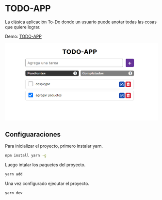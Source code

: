 # TODO-APP

La clásica aplicación To-Do donde un usuario puede anotar todas las cosas que quiere lograr.

Demo: [TODO-APP](https://todo-app-gsusvs.netlify.app/)

![demo](assets/demo.png)

## Configuaraciones 

Para inicializar el proyecto, primero instalar yarn.
```sh
npm install yarn -g
```
Luego intalar los paquetes del proyecto.
```sh
yarn add
```
Una vez configurado ejecutar el proyecto.
```sh
yarn dev
```